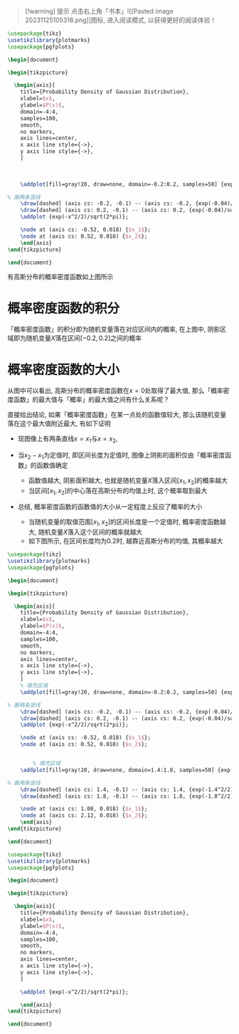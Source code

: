 
>[!warning] 提示
>点击右上角「书本」![[Pasted image 20231125105318.png]]图标, 进入阅读模式, 以获得更好的阅读体验！


```tikz
\usepackage{tikz}
\usetikzlibrary{plotmarks}
\usepackage{pgfplots}

\begin{document}

\begin{tikzpicture}

  \begin{axis}[
    title={Probability Density of Gaussian Distribution},
    xlabel=$x$,
    ylabel=$P(x)$,
    domain=-4:4,
    samples=100,
    smooth,
    no markers,
    axis lines=center,
    x axis line style={->},
    y axis line style={->},
    ]
	
	

    \addplot[fill=gray!20, draw=none, domain=-0.2:0.2, samples=50] {exp(-x^2/2)/sqrt(2*pi)} \closedcycle;

% 画两条竖线
    \draw[dashed] (axis cs: -0.2, -0.1) -- (axis cs: -0.2, {exp(-0.04)/sqrt(2*pi)});
    \draw[dashed] (axis cs: 0.2, -0.1) -- (axis cs: 0.2, {exp(-0.04)/sqrt(2*pi)});
    \addplot {exp(-x^2/2)/sqrt(2*pi)};

	\node at (axis cs: -0.52, 0.018) {$x_1$};
	\node at (axis cs: 0.52, 0.018) {$x_2$};
    \end{axis}
\end{tikzpicture}

\end{document}


```


有高斯分布的概率密度函数如上图所示

# 概率密度函数的积分

「概率密度函数」的积分即为随机变量落在对应区间内的概率, 在上图中, 阴影区域即为随机变量$X$落在区间$[-0.2,0.2]$之间的概率

# 概率密度函数的大小

从图中可以看出, 高斯分布的概率密度函数在$x=0$处取得了最大值, 那么「概率密度函数」的最大值与「概率」的最大值之间有什么关系呢？

直接给出结论, 如果「概率密度函数」在某一点处的函数值较大, 那么该随机变量落在这个最大值附近最大, 有如下证明

- 现图像上有两条直线$x=x_1$与$x=x_2$, 
- 当$x_2-x_1$为定值时, 即区间长度为定值时, 图像上阴影的面积仅由「概率密度函数」的函数值确定
	- 函数值越大, 阴影面积越大, 也就是随机变量$X$落入区间$[x_1,x_2]$的概率越大
	- 当区间$[x_1,x_2]$的中心落在高斯分布的均值上时, 这个概率取到最大


- 总结, 概率密度函数的函数值的大小从一定程度上反应了概率的大小
	- 当随机变量的取值范围$[x_1,x_2]$的区间长度是一个定值时, 概率密度函数越大, 随机变量$X$落入这个区间的概率就越大
	- 如下图所示, 在区间长度均为$0.2$时, 越靠近高斯分布的均值, 其概率越大

```tikz
\usepackage{tikz}
\usetikzlibrary{plotmarks}
\usepackage{pgfplots}

\begin{document}

\begin{tikzpicture}

  \begin{axis}[
    title={Probability Density of Gaussian Distribution},
    xlabel=$x$,
    ylabel=$P(x)$,
    domain=-4:4,
    samples=100,
    smooth,
    no markers,
    axis lines=center,
    x axis line style={->},
    y axis line style={->},
    ]
	% 填充区域
	\addplot[fill=gray!20, draw=none, domain=-0.2:0.2, samples=50] {exp(-x^2/2)/sqrt(2*pi)} \closedcycle;

% 画两条竖线
    \draw[dashed] (axis cs: -0.2, -0.1) -- (axis cs: -0.2, {exp(-0.04)/sqrt(2*pi)});
    \draw[dashed] (axis cs: 0.2, -0.1) -- (axis cs: 0.2, {exp(-0.04)/sqrt(2*pi)});
    \addplot {exp(-x^2/2)/sqrt(2*pi)};

	\node at (axis cs: -0.52, 0.018) {$x_1$};
	\node at (axis cs: 0.52, 0.018) {$x_2$};


		% 填充区域
	\addplot[fill=gray!20, draw=none, domain=1.4:1.8, samples=50] {exp(-x^2/2)/sqrt(2*pi)} \closedcycle;

% 画两条竖线
    \draw[dashed] (axis cs: 1.4, -0.1) -- (axis cs: 1.4, {exp(-1.4^2/2)/sqrt(2*pi)});
    \draw[dashed] (axis cs: 1.8, -0.1) -- (axis cs: 1.8, {exp(-1.8^2/2)/sqrt(2*pi)});

	\node at (axis cs: 1.08, 0.018) {$x_1$};
	\node at (axis cs: 2.12, 0.018) {$x_2$};
    \end{axis}
\end{tikzpicture}

\end{document}


```


```tikz
\usepackage{tikz}
\usetikzlibrary{plotmarks}
\usepackage{pgfplots}

\begin{document}

\begin{tikzpicture}

  \begin{axis}[
    title={Probability Density of Gaussian Distribution},
    xlabel=$x$,
    ylabel=$P(x)$,
    domain=-4:4,
    samples=100,
    smooth,
    no markers,
    axis lines=center,
    x axis line style={->},
    y axis line style={->},
    ]

    \addplot {exp(-x^2/2)/sqrt(2*pi)};

    \end{axis}
\end{tikzpicture}

\end{document}


```
